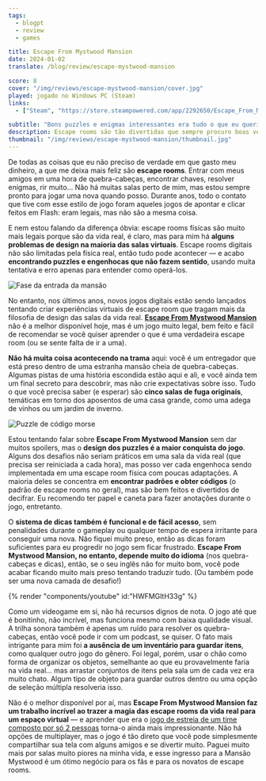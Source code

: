 ```yaml
---
tags:
  - blogpt
  - review
  - games

title: Escape From Mystwood Mansion
date: 2024-01-02
translate: /blog/review/escape-mystwood-mansion

score: 8
cover: "/img/reviews/escape-mystwood-mansion/cover.jpg"
played: jogado no Windows PC (Steam)
links:
  - ["Steam", "https://store.steampowered.com/app/2292650/Escape_From_Mystwood_Mansion?curator_clanid=44763507"]

subtitle: "Bons puzzles e enigmas interessantes era tudo o que eu queria"
description: Escape rooms são tão divertidas que sempre procuro boas versões digitais delas. Essa mansão pode não ser a melhor delas, mas tem os enigmas interessantes que eu procurava.
thumbnail: "/img/reviews/escape-mystwood-mansion/thumbnail.jpg"
---
```


De todas as coisas que eu não preciso de verdade em que gasto meu dinheiro, a que me deixa mais feliz são **escape rooms**. Entrar com meus amigos em uma hora de quebra-cabeças, encontrar chaves, resolver enigmas, rir muito... Não há muitas salas perto de mim, mas estou sempre pronto para jogar uma nova quando posso. Durante anos, todo o contato que tive com esse estilo de jogo foram aqueles jogos de apontar e clicar feitos em Flash: eram legais, mas não são a mesma coisa.

E nem estou falando da diferença óbvia: escape rooms físicas são muito mais legais porque são da vida real, é claro, mas para mim há **alguns problemas de design na maioria das salas virtuais**. Escape rooms digitais não são limitadas pela física real, então tudo pode acontecer — e acabo **encontrando puzzles e engenhocas que não fazem sentido**, usando muita tentativa e erro apenas para entender como operá-los.

![Fase da entrada da mansão](/img/reviews/escape-mystwood-mansion/entrance.jpg)

No entanto, nos últimos anos, novos jogos digitais estão sendo lançados tentando criar experiências virtuais de escape room que tragam mais da filosofia de design das salas da vida real. [**Escape From Mystwood Mansion**](https://store.steampowered.com/app/2292650/Escape_From_Mystwood_Mansion?curator_clanid=44763507) não é a melhor disponível hoje, mas é um jogo muito legal, bem feito e fácil de recomendar se você quiser aprender o que é uma verdadeira escape room (ou se sente falta de ir a uma).

**Não há muita coisa acontecendo na trama** aqui: você é um entregador que está preso dentro de uma estranha mansão cheia de quebra-cabeças. Algumas pistas de uma história escondida estão aqui e ali, e você ainda tem um final secreto para descobrir, mas não crie expectativas sobre isso. Tudo o que você precisa saber (e esperar) são **cinco salas de fuga originais**, temáticas em torno dos aposentos de uma casa grande, como uma adega de vinhos ou um jardim de inverno.

![Puzzle de código morse](/img/reviews/escape-mystwood-mansion/morse.jpg)

Estou tentando falar sobre **Escape From Mystwood Mansion** sem dar muitos spoilers, mas o **design dos puzzles é a maior conquista do jogo**. Alguns dos desafios não seriam práticos em uma sala da vida real (que precisa ser reiniciada a cada hora), mas posso ver cada engenhoca sendo implementada em uma escape room física com poucas adaptações. A maioria deles se concentra em **encontrar padrões e obter códigos** (o padrão de escape rooms no geral), mas são bem feitos e divertidos de decifrar. Eu recomendo ter papel e caneta para fazer anotações durante o jogo, entretanto.

O **sistema de dicas também é funcional e de fácil acesso**, sem penalidades durante o gameplay ou qualquer tempo de espera irritante para conseguir uma nova. Não fiquei muito preso, então as dicas foram suficientes para eu progredir no jogo sem ficar frustrado. **Escape From Mystwood Mansion, no entanto, depende muito do idioma** (nos quebra-cabeças e dicas), então, se o seu inglês não for muito bom, você pode acabar ficando muito mais preso tentando traduzir tudo. (Ou também pode ser uma nova camada de desafio!)

{% render "components/youtube" id:"HWFMGltH33g" %}

Como um videogame em si, não há recursos dignos de nota. O jogo até que é bonitinho, não incrível, mas funciona mesmo com baixa qualidade visual. A trilha sonora também é apenas um ruído para resolver os quebra-cabeças, então você pode ir com um podcast, se quiser. O fato mais intrigante para mim foi **a ausência de um inventário para guardar itens**, como qualquer outro jogo do gênero. Foi legal, porém, usar o chão como forma de organizar os objetos, semelhante ao que eu provavelmente faria na vida real... mas arrastar conjuntos de itens pela sala um de cada vez era muito chato. Algum tipo de objeto para guardar outros dentro ou uma opção de seleção múltipla resolveria isso.

Não é o melhor disponível por aí, mas **Escape From Mystwood Mansion faz um trabalho incrível ao trazer a magia das escape rooms da vida real para um espaço virtual** — e aprender que era o [jogo de estreia de um time composto por só 2 pessoas](https://www.lostsockstudio.com/games) torna-o ainda mais impressionante. Não há opções de multiplayer, mas o jogo é tão direto que você pode simplesmente compartilhar sua tela com alguns amigos e se divertir muito. Paguei muito mais por salas muito piores na minha vida, e esse ingresso para a Mansão Mystwood é um ótimo negócio para os fãs e para os novatos de escape rooms.